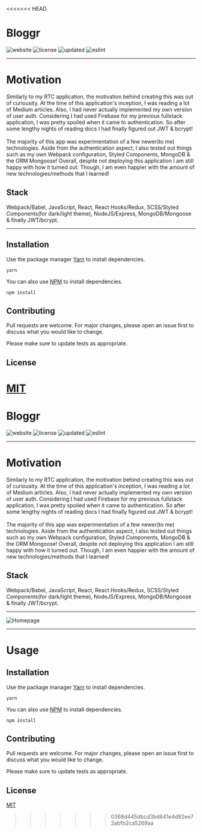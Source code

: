 <<<<<<< HEAD
# Bloggr

![website](https://img.shields.io/badge/Website-Offline-red) ![license](https://img.shields.io/badge/License-MIT-brightgreen) ![updated](https://img.shields.io/badge/Updated-3/4/2020-brightgreen) ![eslint](https://img.shields.io/badge/eslint-^3.0.0-blue)

<hr />

# Motivation

Similarly to my RTC application, the motivation behind creating this was out of curiousity. At the time of this application's inception, I was reading a lot of Medium articles. Also, I had never actually implemented my own version of user auth. Considering I had used Firebase for my previous fullstack application, I was pretty spoiled when it came to authentication. So after some lengthy nights of reading docs I had finally figured out JWT & bcrypt!
<br />
<br />
  The majority of this app was experimentation of a few newer(to me) technologies. Aside from the authentication aspect, I also tested out things such as my own Webpack configuration, Styled Components, MongoDB & the ORM Mongoose! Overall, despite not deploying this application I am still happy with how it turned out. Though, I am even happier with the amount of new technologies/methods that I learned!

## Stack

Webpack/Babel, JavaScript, React, React Hooks/Redux, SCSS/Styled Components(for dark/light theme), NodeJS/Express, MongoDB/Mongoose & finally JWT/bcrypt.

<hr />

## Installation

Use the package manager [Yarn](https://yarnpkg.com/lang/en/) to install dependencies.

```
yarn
```

You can also use [NPM](https://www.npmjs.com) to install dependencies.

```
npm install
```

## Contributing

Pull requests are welcome. For major changes, please open an issue first to discuss what you would like to change.

Please make sure to update tests as appropriate.

## License

[MIT](https://choosealicense.com/licenses/mit/)
=======
# Bloggr

![website](https://img.shields.io/badge/Website-Offline-red) ![license](https://img.shields.io/badge/License-MIT-brightgreen) ![updated](https://img.shields.io/badge/Updated-3/4/2020-brightgreen) ![eslint](https://img.shields.io/badge/eslint-^3.0.0-blue)

<hr />

# Motivation

Similarly to my RTC application, the motivation behind creating this was out of curiousity. At the time of this application's inception, I was reading a lot of Medium articles. Also, I had never actually implemented my own version of user auth. Considering I had used Firebase for my previous fullstack application, I was pretty spoiled when it came to authentication. So after some lengthy nights of reading docs I had finally figured out JWT & bcrypt!
<br />
<br />
  The majority of this app was experimentation of a few newer(to me) technologies. Aside from the authentication aspect, I also tested out things such as my own Webpack configuration, Styled Components, MongoDB & the ORM Mongoose! Overall, despite not deploying this application I am still happy with how it turned out. Though, I am even happier with the amount of new technologies/methods that I learned!

## Stack

Webpack/Babel, JavaScript, React, React Hooks/Redux, SCSS/Styled Components(for dark/light theme), NodeJS/Express, MongoDB/Mongoose & finally JWT/bcrypt.

<hr />

![Homepage](https://i.imgur.com/RXWyPQM.png)

<hr />

# Usage

## Installation

Use the package manager [Yarn](https://yarnpkg.com/lang/en/) to install dependencies.

```
yarn
```

You can also use [NPM](https://www.npmjs.com) to install dependencies.

```
npm install
```

## Contributing

Pull requests are welcome. For major changes, please open an issue first to discuss what you would like to change.

Please make sure to update tests as appropriate.

## License

[MIT](https://choosealicense.com/licenses/mit/)
>>>>>>> 0368d445dbcd3bd841e4d92ee72abfb2ca5269aa

